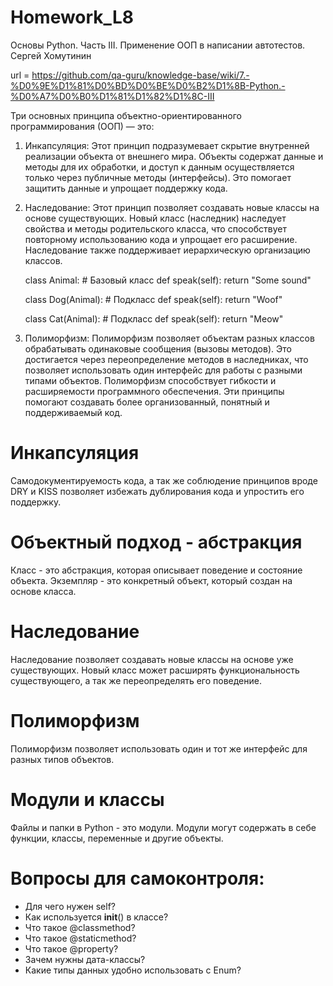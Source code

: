 # Homework_L8

Основы Python. Часть III. Применение ООП в написании автотестов. Сергей Хомутинин

url = https://github.com/qa-guru/knowledge-base/wiki/7.-%D0%9E%D1%81%D0%BD%D0%BE%D0%B2%D1%8B-Python.-%D0%A7%D0%B0%D1%81%D1%82%D1%8C-III


Три основных принципа объектно-ориентированного программирования (ООП) — это:
1.	Инкапсуляция: Этот принцип подразумевает скрытие внутренней реализации объекта от внешнего мира. Объекты содержат данные и методы для их обработки, и доступ к данным осуществляется только через публичные методы (интерфейсы). Это помогает защитить данные и упрощает поддержку кода.
2.	Наследование: Этот принцип позволяет создавать новые классы на основе существующих. Новый класс (наследник) наследует свойства и методы родительского класса, что способствует повторному использованию кода и упрощает его расширение. Наследование также поддерживает иерархическую организацию классов.

	class Animal:  # Базовый класс
        def speak(self):
            return "Some sound"

    class Dog(Animal):  # Подкласс
        def speak(self):
            return "Woof"

    class Cat(Animal):  # Подкласс
        def speak(self):
            return "Meow"
3.	Полиморфизм: Полиморфизм позволяет объектам разных классов обрабатывать одинаковые сообщения (вызовы методов). Это достигается через переопределение методов в наследниках, что позволяет использовать один интерфейс для работы с разными типами объектов. Полиморфизм способствует гибкости и расширяемости программного обеспечения.
Эти принципы помогают создавать более организованный, понятный и поддерживаемый код.

# Инкапсуляция
Самодокументируемость кода, а так же соблюдение принципов вроде DRY и KISS
позволяет избежать дублирования кода и упростить его поддержку.

# Объектный подход - абстракция
Класс - это абстракция, которая описывает поведение и состояние объекта.
Экземпляр - это конкретный объект, который создан на основе класса.

# Наследование
Наследование позволяет создавать новые классы на основе уже существующих.
Новый класс может расширять функциональность существующего, а так же переопределять его поведение.

# Полиморфизм
Полиморфизм позволяет использовать один и тот же интерфейс для разных типов объектов.


# Модули и классы
Файлы и папки в Python - это модули. 
Модули могут содержать в себе функции, классы, переменные и другие объекты.

# Вопросы для самоконтроля:
- Для чего нужен self?
- Как используется __init__() в классе?
- Что такое @classmethod?
- Что такое @staticmethod?
- Что такое @property?
- Зачем нужны дата-классы?
- Какие типы данных удобно использовать с Enum?
